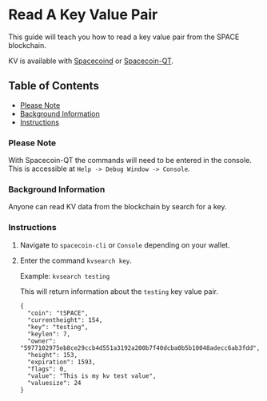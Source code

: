 # Read A Key Value Pair

This guide will teach you how to read a key value pair from the SPACE blockchain.

KV is available with [Spacecoind](https://github.com/spaceworksco/spacecoin) or [Spacecoin-QT](https://spacecoin.network/#wallets).

## Table of Contents

- [Please Note](#Please-Note)
- [Background Information](#Background-Information)
- [Instructions](#Instructions)

### Please Note

With Spacecoin-QT the commands will need to be entered in the console. This is accessible at `Help -> Debug Window -> Console`.

### Background Information

Anyone can read KV data from the blockchain by search for a key.

### Instructions

1. Navigate to `spacecoin-cli` or `Console` depending on your wallet.

2. Enter the command `kvsearch key`.

    Example: `kvsearch testing`

    This will return information about the `testing` key value pair.

    ```
    {
      "coin": "tSPACE",
      "currentheight": 154,
      "key": "testing",
      "keylen": 7,
      "owner": "5977102975eb8ce29ccb4d551a3192a200b7f40dcba0b5b10048adecc6ab3fdd",
      "height": 153,
      "expiration": 1593,
      "flags": 0,
      "value": "This is my kv test value",
      "valuesize": 24
    }
    ```

